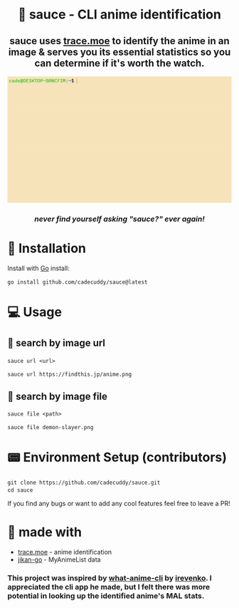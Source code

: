<h1 align="center"> 🥫 sauce - CLI anime identification

<h2 align="center"> sauce uses <a href="https://soruly.github.io/trace.moe-api/#/">trace.moe</a> to identify the anime in an image & serves you its essential statistics so you can determine if it's worth the watch. </h2>

<p align="center">
  <img src="https://github.com/cadecuddy/sauce/blob/main/resources/demo.gif" alt="demo" />
</p>

<h3 align="center"> <i>never find yourself asking <b>"sauce?"</b> ever again!</i>

# 🔧 Installation

Install with [Go](https://go.dev/) install:
```bash
go install github.com/cadecuddy/sauce@latest
```

# 💻 Usage

## 🔗 search by image url
`sauce url <url>`
```bash
sauce url https://findthis.jp/anime.png
```

## 📂 search by image file
`sauce file <path>`
```bash
sauce file demon-slayer.png
```

# 📟 Environment Setup (contributors)

`git clone https://github.com/cadecuddy/sauce.git` <br>
`cd sauce` <br>

If you find any bugs or want to add any cool features feel free to leave a PR!

# 🤝 made with
* [trace.moe](https://soruly.github.io/trace.moe-api/#/) - anime identification
* [jikan-go](https://github.com/darenliang/jikan-go) - MyAnimeList data

### This project was inspired by [what-anime-cli](https://github.com/irevenko/what-anime-cli/) by [irevenko](https://github.com/irevenko). I appreciated the cli app he made, but I felt there was more potential in looking up the identified anime's MAL stats.
